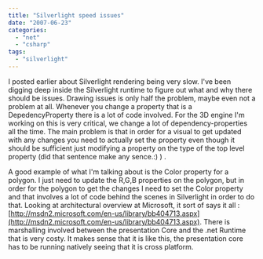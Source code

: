 ```yaml
---
title: "Silverlight speed issues"
date: "2007-06-23"
categories: 
  - "net"
  - "csharp"
tags: 
  - "silverlight"
---
```


I posted earlier about Silverlight rendering being very slow. I've been digging deep inside the Silverlight runtime to figure out what and why there should be issues. Drawing issues is only half the problem, maybe even not a problem at all. Whenever you change a property that is a DepedencyProperty there is a lot of code involved. For the 3D engine I'm working on this is very critical, we change a lot of dependency-properties all the time. The main problem is that in order for a visual to get updated with any changes you need to actually set the property even though it should be sufficient just modifying a property on the type of the top level property (did that sentence make any sence.:) ) .

A good example of what I'm talking about is the Color property for a polygon. I just need to update the R,G,B properties on the polygon, but in order for the polygon to get the changes I need to set the Color property and that involves a lot of code behind the scenes in Silverlight in order to do that. Looking at architectural overview at Microsoft, it sort of says it all : [http://msdn2.microsoft.com/en-us/library/bb404713.aspx](http://msdn2.microsoft.com/en-us/library/bb404713.aspx). There is marshalling involved between the presentation Core and the .net Runtime that is very costy. It makes sense that it is like this, the presentation core has to be running natively seeing that it is cross platform.
